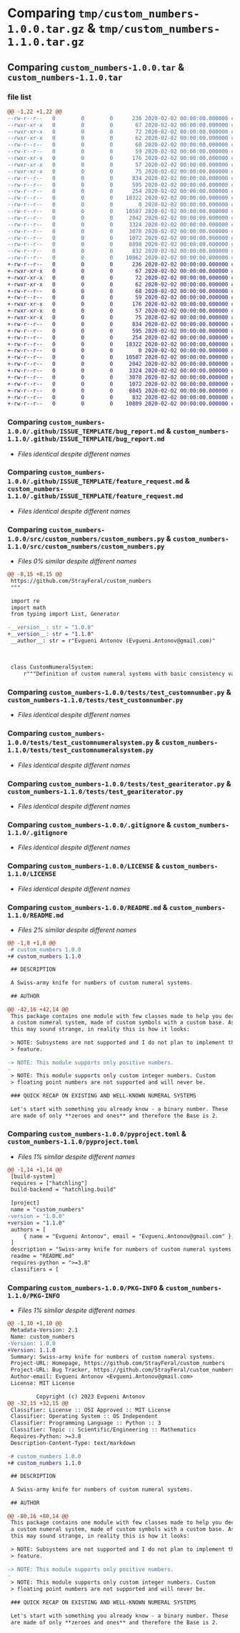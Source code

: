 # Comparing `tmp/custom_numbers-1.0.0.tar.gz` & `tmp/custom_numbers-1.1.0.tar.gz`

## Comparing `custom_numbers-1.0.0.tar` & `custom_numbers-1.1.0.tar`

### file list

```diff
@@ -1,22 +1,22 @@
--rw-r--r--   0        0        0      236 2020-02-02 00:00:00.000000 custom_numbers-1.0.0/.bumpversion.cfg
--rwxr-xr-x   0        0        0       67 2020-02-02 00:00:00.000000 custom_numbers-1.0.0/i2.sh
--rwxr-xr-x   0        0        0       72 2020-02-02 00:00:00.000000 custom_numbers-1.0.0/inst.sh
--rwxr-xr-x   0        0        0       62 2020-02-02 00:00:00.000000 custom_numbers-1.0.0/mm.sh
--rw-r--r--   0        0        0       68 2020-02-02 00:00:00.000000 custom_numbers-1.0.0/pytest.ini
--rw-r--r--   0        0        0       59 2020-02-02 00:00:00.000000 custom_numbers-1.0.0/requirements.txt
--rwxr-xr-x   0        0        0      176 2020-02-02 00:00:00.000000 custom_numbers-1.0.0/setup_environment.sh
--rwxr-xr-x   0        0        0       57 2020-02-02 00:00:00.000000 custom_numbers-1.0.0/t.sh
--rwxr-xr-x   0        0        0       75 2020-02-02 00:00:00.000000 custom_numbers-1.0.0/uninst.sh
--rw-r--r--   0        0        0      834 2020-02-02 00:00:00.000000 custom_numbers-1.0.0/.github/ISSUE_TEMPLATE/bug_report.md
--rw-r--r--   0        0        0      595 2020-02-02 00:00:00.000000 custom_numbers-1.0.0/.github/ISSUE_TEMPLATE/feature_request.md
--rw-r--r--   0        0        0      254 2020-02-02 00:00:00.000000 custom_numbers-1.0.0/src/custom_numbers/__init__.py
--rw-r--r--   0        0        0    18322 2020-02-02 00:00:00.000000 custom_numbers-1.0.0/src/custom_numbers/custom_numbers.py
--rw-r--r--   0        0        0        0 2020-02-02 00:00:00.000000 custom_numbers-1.0.0/src/custom_numbers/py.typed
--rw-r--r--   0        0        0    10507 2020-02-02 00:00:00.000000 custom_numbers-1.0.0/tests/test_customnumber.py
--rw-r--r--   0        0        0     2042 2020-02-02 00:00:00.000000 custom_numbers-1.0.0/tests/test_customnumeralsystem.py
--rw-r--r--   0        0        0     3324 2020-02-02 00:00:00.000000 custom_numbers-1.0.0/tests/test_geariterator.py
--rw-r--r--   0        0        0     3078 2020-02-02 00:00:00.000000 custom_numbers-1.0.0/.gitignore
--rw-r--r--   0        0        0     1072 2020-02-02 00:00:00.000000 custom_numbers-1.0.0/LICENSE
--rw-r--r--   0        0        0     8898 2020-02-02 00:00:00.000000 custom_numbers-1.0.0/README.md
--rw-r--r--   0        0        0      832 2020-02-02 00:00:00.000000 custom_numbers-1.0.0/pyproject.toml
--rw-r--r--   0        0        0    10862 2020-02-02 00:00:00.000000 custom_numbers-1.0.0/PKG-INFO
+-rw-r--r--   0        0        0      236 2020-02-02 00:00:00.000000 custom_numbers-1.1.0/.bumpversion.cfg
+-rwxr-xr-x   0        0        0       67 2020-02-02 00:00:00.000000 custom_numbers-1.1.0/i2.sh
+-rwxr-xr-x   0        0        0       72 2020-02-02 00:00:00.000000 custom_numbers-1.1.0/inst.sh
+-rwxr-xr-x   0        0        0       62 2020-02-02 00:00:00.000000 custom_numbers-1.1.0/mm.sh
+-rw-r--r--   0        0        0       68 2020-02-02 00:00:00.000000 custom_numbers-1.1.0/pytest.ini
+-rw-r--r--   0        0        0       59 2020-02-02 00:00:00.000000 custom_numbers-1.1.0/requirements.txt
+-rwxr-xr-x   0        0        0      176 2020-02-02 00:00:00.000000 custom_numbers-1.1.0/setup_environment.sh
+-rwxr-xr-x   0        0        0       57 2020-02-02 00:00:00.000000 custom_numbers-1.1.0/t.sh
+-rwxr-xr-x   0        0        0       75 2020-02-02 00:00:00.000000 custom_numbers-1.1.0/uninst.sh
+-rw-r--r--   0        0        0      834 2020-02-02 00:00:00.000000 custom_numbers-1.1.0/.github/ISSUE_TEMPLATE/bug_report.md
+-rw-r--r--   0        0        0      595 2020-02-02 00:00:00.000000 custom_numbers-1.1.0/.github/ISSUE_TEMPLATE/feature_request.md
+-rw-r--r--   0        0        0      254 2020-02-02 00:00:00.000000 custom_numbers-1.1.0/src/custom_numbers/__init__.py
+-rw-r--r--   0        0        0    18322 2020-02-02 00:00:00.000000 custom_numbers-1.1.0/src/custom_numbers/custom_numbers.py
+-rw-r--r--   0        0        0        0 2020-02-02 00:00:00.000000 custom_numbers-1.1.0/src/custom_numbers/py.typed
+-rw-r--r--   0        0        0    10507 2020-02-02 00:00:00.000000 custom_numbers-1.1.0/tests/test_customnumber.py
+-rw-r--r--   0        0        0     2042 2020-02-02 00:00:00.000000 custom_numbers-1.1.0/tests/test_customnumeralsystem.py
+-rw-r--r--   0        0        0     3324 2020-02-02 00:00:00.000000 custom_numbers-1.1.0/tests/test_geariterator.py
+-rw-r--r--   0        0        0     3078 2020-02-02 00:00:00.000000 custom_numbers-1.1.0/.gitignore
+-rw-r--r--   0        0        0     1072 2020-02-02 00:00:00.000000 custom_numbers-1.1.0/LICENSE
+-rw-r--r--   0        0        0     8845 2020-02-02 00:00:00.000000 custom_numbers-1.1.0/README.md
+-rw-r--r--   0        0        0      832 2020-02-02 00:00:00.000000 custom_numbers-1.1.0/pyproject.toml
+-rw-r--r--   0        0        0    10809 2020-02-02 00:00:00.000000 custom_numbers-1.1.0/PKG-INFO
```

### Comparing `custom_numbers-1.0.0/.github/ISSUE_TEMPLATE/bug_report.md` & `custom_numbers-1.1.0/.github/ISSUE_TEMPLATE/bug_report.md`

 * *Files identical despite different names*

### Comparing `custom_numbers-1.0.0/.github/ISSUE_TEMPLATE/feature_request.md` & `custom_numbers-1.1.0/.github/ISSUE_TEMPLATE/feature_request.md`

 * *Files identical despite different names*

### Comparing `custom_numbers-1.0.0/src/custom_numbers/custom_numbers.py` & `custom_numbers-1.1.0/src/custom_numbers/custom_numbers.py`

 * *Files 0% similar despite different names*

```diff
@@ -8,15 +8,15 @@
 https://github.com/StrayFeral/custom_numbers
 """
 
 import re
 import math
 from typing import List, Generator
 
-__version__: str = "1.0.0"
+__version__: str = "1.1.0"
 __author__: str = r"Evgueni Antonov (Evgueni.Antonov@gmail.com)"
 
 
 
 class CustomNumeralSystem:
     r"""Definition of custom numeral systems with basic consistency validation.
```

### Comparing `custom_numbers-1.0.0/tests/test_customnumber.py` & `custom_numbers-1.1.0/tests/test_customnumber.py`

 * *Files identical despite different names*

### Comparing `custom_numbers-1.0.0/tests/test_customnumeralsystem.py` & `custom_numbers-1.1.0/tests/test_customnumeralsystem.py`

 * *Files identical despite different names*

### Comparing `custom_numbers-1.0.0/tests/test_geariterator.py` & `custom_numbers-1.1.0/tests/test_geariterator.py`

 * *Files identical despite different names*

### Comparing `custom_numbers-1.0.0/.gitignore` & `custom_numbers-1.1.0/.gitignore`

 * *Files identical despite different names*

### Comparing `custom_numbers-1.0.0/LICENSE` & `custom_numbers-1.1.0/LICENSE`

 * *Files identical despite different names*

### Comparing `custom_numbers-1.0.0/README.md` & `custom_numbers-1.1.0/README.md`

 * *Files 2% similar despite different names*

```diff
@@ -1,8 +1,8 @@
-# custom_numbers 1.0.0
+# custom_numbers 1.1.0
 
 ## DESCRIPTION
 
 A Swiss-army knife for numbers of custom numeral systems.
 
 ## AUTHOR
 
@@ -42,16 +42,14 @@
 This package contains one module with few classes made to help you declare
 a custom numeral system, made of custom symbols with a custom base. As
 this may sound strange, in reality this is how it looks:
 
 > NOTE: Subsystems are not supported and I do not plan to implement this
 > feature.
 
-> NOTE: This module supports only positive numbers.
-
 > NOTE: This module supports only custom integer numbers. Custom
 > floating point numbers are not supported and will never be.
 
 ### QUICK RECAP ON EXISTING AND WELL-KNOWN NUMERAL SYSTEMS
 
 Let's start with something you already know - a binary number. These
 are made of only **zeroes and ones** and therefore the Base is 2.
```

### Comparing `custom_numbers-1.0.0/pyproject.toml` & `custom_numbers-1.1.0/pyproject.toml`

 * *Files 1% similar despite different names*

```diff
@@ -1,14 +1,14 @@
 [build-system]
 requires = ["hatchling"]
 build-backend = "hatchling.build"
 
 [project]
 name = "custom_numbers"
-version = "1.0.0"
+version = "1.1.0"
 authors = [
     { name = "Evgueni Antonov", email = "Evgueni.Antonov@gmail.com" },
 ]
 description = "Swiss-army knife for numbers of custom numeral systems."
 readme = "README.md"
 requires-python = ">=3.8"
 classifiers = [
```

### Comparing `custom_numbers-1.0.0/PKG-INFO` & `custom_numbers-1.1.0/PKG-INFO`

 * *Files 1% similar despite different names*

```diff
@@ -1,10 +1,10 @@
 Metadata-Version: 2.1
 Name: custom_numbers
-Version: 1.0.0
+Version: 1.1.0
 Summary: Swiss-army knife for numbers of custom numeral systems.
 Project-URL: Homepage, https://github.com/StrayFeral/custom_numbers
 Project-URL: Bug Tracker, https://github.com/StrayFeral/custom_numbers/issues
 Author-email: Evgueni Antonov <Evgueni.Antonov@gmail.com>
 License: MIT License
         
         Copyright (c) 2023 Evgueni Antonov
@@ -32,15 +32,15 @@
 Classifier: License :: OSI Approved :: MIT License
 Classifier: Operating System :: OS Independent
 Classifier: Programming Language :: Python :: 3
 Classifier: Topic :: Scientific/Engineering :: Mathematics
 Requires-Python: >=3.8
 Description-Content-Type: text/markdown
 
-# custom_numbers 1.0.0
+# custom_numbers 1.1.0
 
 ## DESCRIPTION
 
 A Swiss-army knife for numbers of custom numeral systems.
 
 ## AUTHOR
 
@@ -80,16 +80,14 @@
 This package contains one module with few classes made to help you declare
 a custom numeral system, made of custom symbols with a custom base. As
 this may sound strange, in reality this is how it looks:
 
 > NOTE: Subsystems are not supported and I do not plan to implement this
 > feature.
 
-> NOTE: This module supports only positive numbers.
-
 > NOTE: This module supports only custom integer numbers. Custom
 > floating point numbers are not supported and will never be.
 
 ### QUICK RECAP ON EXISTING AND WELL-KNOWN NUMERAL SYSTEMS
 
 Let's start with something you already know - a binary number. These
 are made of only **zeroes and ones** and therefore the Base is 2.
```

